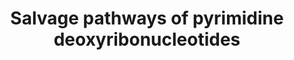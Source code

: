 ---
annotations:
- id: PW:0000012
  parent: classic metabolic pathway
  type: Pathway Ontology
  value: nucleotide metabolic pathway
- id: PW:0000002
  parent: classic metabolic pathway
  type: Pathway Ontology
  value: classic metabolic pathway
authors:
- M.Braymer
- MaintBot
- Egonw
- Lindarieswijk
- Eweitz
- Khanspers
citedin: ''
communities: []
description: The deoxynucleotides required for DNA synthesis can either be made de
  novo, or they can be salvaged from endogenous degradation processes. If the required
  substrates are available, the salvage pathways of pyrimidine deoxyribonucleotides
  are preferred over de novo synthesis pathways for pyrimidine biosynthesis. As with
  many of the metabolic pathways of S. cerevisiae, the pathways for the salvage of
  pyrimidine deoxyribonucleotides are regulated by a variety of processes, including
  transcription regulation.  Description adapted from [YeastPathways](https://pathway.yeastgenome.org/)
last-edited: 2025-06-25
ndex: null
organisms:
- Saccharomyces cerevisiae
redirect_from:
- /index.php/Pathway:WP220
- /instance/WP220
- /instance/WP220_r139609
revision: r139609
schema-jsonld:
- '@context': https://schema.org/
  '@id': https://wikipathways.github.io/pathways/WP220.html
  '@type': Dataset
  creator:
    '@type': Organization
    name: WikiPathways
  description: The deoxynucleotides required for DNA synthesis can either be made
    de novo, or they can be salvaged from endogenous degradation processes. If the
    required substrates are available, the salvage pathways of pyrimidine deoxyribonucleotides
    are preferred over de novo synthesis pathways for pyrimidine biosynthesis. As
    with many of the metabolic pathways of S. cerevisiae, the pathways for the salvage
    of pyrimidine deoxyribonucleotides are regulated by a variety of processes, including
    transcription regulation.  Description adapted from [YeastPathways](https://pathway.yeastgenome.org/)
  keywords:
  - 2'-deoxycytidine
  - 2'-deoxyribose
  - 2-deoxy-α-D-ribose 1-phosphate
  - 2.4.2.2
  - 2.4.2.3
  - 2.4.2.4
  - 2.7.1.145
  - 2.7.1.21
  - ADP
  - ATP
  - CDD1
  - Cytosine
  - Deoxyuridine
  - H+
  - H₂O
  - NH3
  - URH1
  - URK1
  - cCMP
  - dTMP
  - dUMP
  - phosphate
  - thymidine
  - thymine
  - uracil
  license: CC0
  name: Salvage pathways of pyrimidine deoxyribonucleotides
seo: CreativeWork
title: Salvage pathways of pyrimidine deoxyribonucleotides
wpid: WP220
---